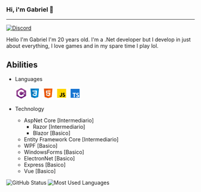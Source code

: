### Hi, i'm Gabriel 👋
---

[![Discord](https://img.shields.io/static/v1?label=Discord&message=Vulcan%234805&color=a35fe3&logoColor=ffffff&style=for-the-badge&logo=discord)](https://discord.com/users/203713369927057408)

Hello I'm Gabriel I'm 20 years old. I'm a .Net developer but I develop in just about everything, I love games and in my spare time I play lol.

## Abilities

* Languages

  ![C#](https://raw.githubusercontent.com/Gabriel-Paulucci/Gabriel-Paulucci/master/images/icons8-c-sharp-logo-32.png)
![Css](https://raw.githubusercontent.com/Gabriel-Paulucci/Gabriel-Paulucci/master/images/icons8-css3-32.png)
![Html](https://raw.githubusercontent.com/Gabriel-Paulucci/Gabriel-Paulucci/master/images/icons8-html-5-32.png)
![JavaScript](https://raw.githubusercontent.com/Gabriel-Paulucci/Gabriel-Paulucci/master/images/icons8-javascript-32.png)
![TypeScript](https://raw.githubusercontent.com/Gabriel-Paulucci/Gabriel-Paulucci/master/images/icons8-typescript-32.png)
  
* Technology
  * AspNet Core [Intermediario]
    - Razor [Intermediario]
    - Blazor [Basico]
  * Entity Framework Core [Intermediario]
  * WPF [Basico]
  * WindowsForms [Basico]
  * ElectronNet [Basico]
  * Express [Basico]
  * Vue [Basico]

![GitHub Status](https://github-readme-stats.vercel.app/api?username=gabriel-paulucci&show_icons=true&title_color=8544c2&icon_color=8544c2&text_color=4F5159&bg_color=F3F3F3)
![Most Used Languages](https://github-readme-stats.vercel.app/api/top-langs/?username=gabriel-paulucci&layout=compact&title_color=8544c2)
